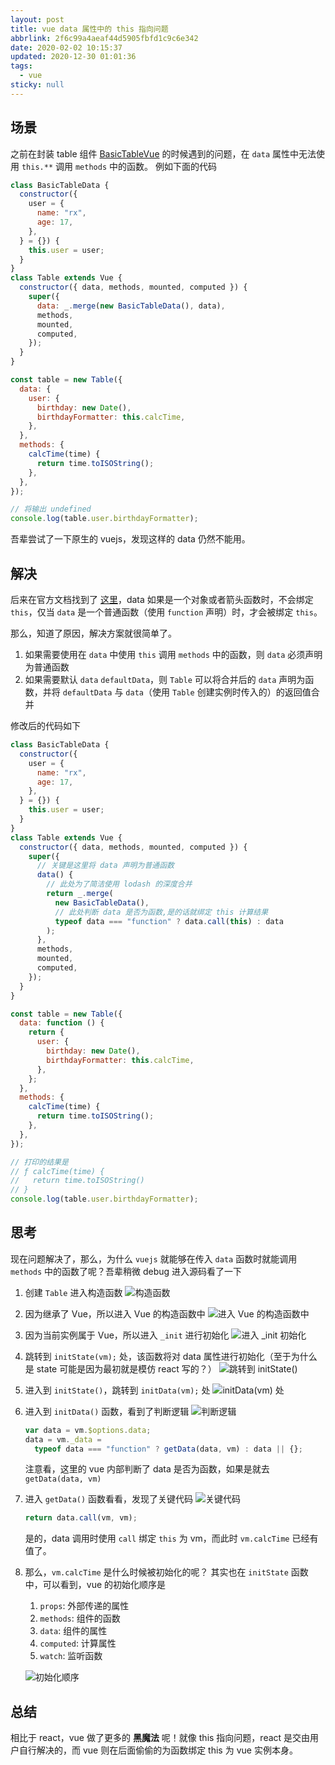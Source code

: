 ```yaml
---
layout: post
title: vue data 属性中的 this 指向问题
abbrlink: 2f6c99a4aeaf44d5905fbfd1c9c6e342
date: 2020-02-02 10:15:37
updated: 2020-12-30 01:01:36
tags:
  - vue
sticky: null
---
```


## 场景

之前在封装 table 组件 [BasicTableVue](https://blog.rxliuli.com/p/aa3fd9e1/) 的时候遇到的问题，在 `data` 属性中无法使用 `this.**` 调用 `methods` 中的函数。
例如下面的代码

```js
class BasicTableData {
  constructor({
    user = {
      name: "rx",
      age: 17,
    },
  } = {}) {
    this.user = user;
  }
}
class Table extends Vue {
  constructor({ data, methods, mounted, computed }) {
    super({
      data: _.merge(new BasicTableData(), data),
      methods,
      mounted,
      computed,
    });
  }
}

const table = new Table({
  data: {
    user: {
      birthday: new Date(),
      birthdayFormatter: this.calcTime,
    },
  },
  methods: {
    calcTime(time) {
      return time.toISOString();
    },
  },
});

// 将输出 undefined
console.log(table.user.birthdayFormatter);
```

吾辈尝试了一下原生的 vuejs，发现这样的 data 仍然不能用。

## 解决

后来在官方文档找到了 [这里](https://cn.vuejs.org/v2/api/#data)，data 如果是一个对象或者箭头函数时，不会绑定 `this`，仅当 `data` 是一个普通函数（使用 `function` 声明）时，才会被绑定 `this`。

那么，知道了原因，解决方案就很简单了。

1.  如果需要使用在 `data` 中使用 `this` 调用 `methods` 中的函数，则 `data` 必须声明为普通函数
1.  如果需要默认 `data` `defaultData`，则 `Table` 可以将合并后的 `data` 声明为函数，并将 `defaultData` 与 `data`（使用 `Table` 创建实例时传入的）的返回值合并

修改后的代码如下

```js
class BasicTableData {
  constructor({
    user = {
      name: "rx",
      age: 17,
    },
  } = {}) {
    this.user = user;
  }
}
class Table extends Vue {
  constructor({ data, methods, mounted, computed }) {
    super({
      // 关键是这里将 data 声明为普通函数
      data() {
        // 此处为了简洁使用 lodash 的深度合并
        return _.merge(
          new BasicTableData(),
          // 此处判断 data 是否为函数,是的话就绑定 this 计算结果
          typeof data === "function" ? data.call(this) : data
        );
      },
      methods,
      mounted,
      computed,
    });
  }
}

const table = new Table({
  data: function () {
    return {
      user: {
        birthday: new Date(),
        birthdayFormatter: this.calcTime,
      },
    };
  },
  methods: {
    calcTime(time) {
      return time.toISOString();
    },
  },
});

// 打印的结果是
// ƒ calcTime(time) {
//   return time.toISOString()
// }
console.log(table.user.birthdayFormatter);
```

## 思考

现在问题解决了，那么，为什么 `vuejs` 就能够在传入 `data` 函数时就能调用 `methods` 中的函数了呢？吾辈稍微 debug 进入源码看了一下

1.  创建 `Table` 进入构造函数
    ![构造函数](https://cdn.jsdelivr.net/gh/rxliuli/img-bed/20190327085616.png)

1.  因为继承了 Vue，所以进入 Vue 的构造函数中
    ![进入 Vue 的构造函数中](https://cdn.jsdelivr.net/gh/rxliuli/img-bed/20190327085734.png)

1.  因为当前实例属于 Vue，所以进入 `_init` 进行初始化
    ![进入 _init 初始化](https://cdn.jsdelivr.net/gh/rxliuli/img-bed/20190327085948.png)

1.  跳转到 `initState(vm);` 处，该函数将对 data 属性进行初始化（至于为什么是 state 可能是因为最初就是模仿 react 写的？）
    ![跳转到 initState()](https://cdn.jsdelivr.net/gh/rxliuli/img-bed/20190327090323.png)

1.  进入到 `initState()`，跳转到 `initData(vm);` 处
    ![initData(vm) 处](https://cdn.jsdelivr.net/gh/rxliuli/img-bed/20190327090559.png)

1.  进入到 `initData()` 函数，看到了判断逻辑
    ![判断逻辑](https://cdn.jsdelivr.net/gh/rxliuli/img-bed/20190327090946.png)

    ```js
    var data = vm.$options.data;
    data = vm._data =
      typeof data === "function" ? getData(data, vm) : data || {};
    ```

    注意看，这里的 vue 内部判断了 data 是否为函数，如果是就去 `getData(data, vm)`

1.  进入 `getData()` 函数看看，发现了关键代码
    ![关键代码](https://cdn.jsdelivr.net/gh/rxliuli/img-bed/20190327091155.png)

    ```js
    return data.call(vm, vm);
    ```

    是的，data 调用时使用 `call` 绑定 `this` 为 vm，而此时 `vm.calcTime` 已经有值了。

1.  那么，`vm.calcTime` 是什么时候被初始化的呢？
    其实也在 `initState` 函数中，可以看到，vue 的初始化顺序是

    1.  `props`: 外部传递的属性
    1.  `methods`: 组件的函数
    1.  `data`: 组件的属性
    1.  `computed`: 计算属性
    1.  `watch`: 监听函数

    ![初始化顺序](https://cdn.jsdelivr.net/gh/rxliuli/img-bed/20190327091843.png)

## 总结

相比于 react，vue 做了更多的 **黑魔法** 呢！就像 this 指向问题，react 是交由用户自行解决的，而 vue 则在后面偷偷的为函数绑定 this 为 vue 实例本身。
